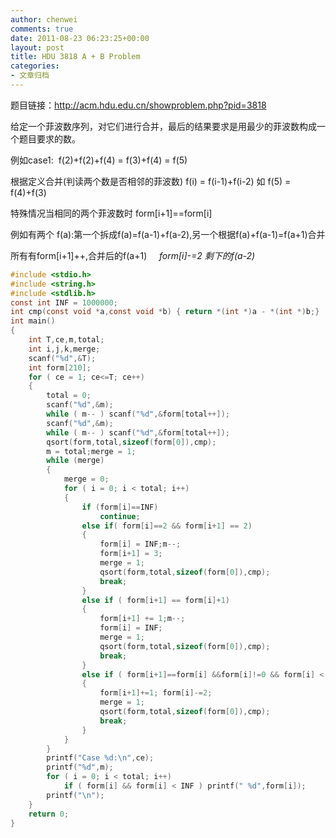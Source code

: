 ```yaml
---
author: chenwei
comments: true
date: 2011-08-23 06:23:25+00:00
layout: post
title: HDU 3818 A + B Problem
categories:
- 文章归档
---
```


题目链接：http://acm.hdu.edu.cn/showproblem.php?pid=3818

给定一个菲波数序列，对它们进行合并，最后的结果要求是用最少的菲波数构成一个题目要求的数。

例如case1: 
f(2)+f(2)+f(4) = f(3)+f(4) = f(5)

根据定义合并(判读两个数是否相邻的菲波数)
f(i) = f(i-1)+f(i-2) 如 f(5) = f(4)+f(3)

特殊情况当相同的两个菲波数时 form[i+1]==form[i]

例如有两个 f(a):第一个拆成f(a)=f(a-1)+f(a-2),另一个根据f(a)+f(a-1)=f(a+1)合并

所有有form[i+1]++,合并后的f(a+1)     _form[i]-=2 剩下的f(a-2)_

```c
#include <stdio.h>
#include <string.h>
#include <stdlib.h>
const int INF = 1000000;
int cmp(const void *a,const void *b) { return *(int *)a - *(int *)b;}
int main()
{
    int T,ce,m,total;
    int i,j,k,merge;
    scanf("%d",&T);
    int form[210];
    for ( ce = 1; ce<=T; ce++)
    {
        total = 0;
        scanf("%d",&m);
        while ( m-- ) scanf("%d",&form[total++]);
        scanf("%d",&m);
        while ( m-- ) scanf("%d",&form[total++]);
        qsort(form,total,sizeof(form[0]),cmp);
        m = total;merge = 1;
        while (merge)
        {
            merge = 0;
            for ( i = 0; i < total; i++)
            {
                if (form[i]==INF)
                    continue;
                else if( form[i]==2 && form[i+1] == 2)
                {
                    form[i] = INF;m--;
                    form[i+1] = 3;
                    merge = 1;
                    qsort(form,total,sizeof(form[0]),cmp);
                    break;
                }
                else if ( form[i+1] == form[i]+1)
                {
                    form[i+1] += 1;m--;
                    form[i] = INF;
                    merge = 1;
                    qsort(form,total,sizeof(form[0]),cmp);
                    break;
                }
                else if ( form[i+1]==form[i] &&form[i]!=0 && form[i] < INF)
                {
                    form[i+1]+=1; form[i]-=2;
                    merge = 1;
                    qsort(form,total,sizeof(form[0]),cmp);
                    break;
                }
            }
        }
        printf("Case %d:\n",ce);
        printf("%d",m);
        for ( i = 0; i < total; i++)
            if ( form[i] && form[i] < INF ) printf(" %d",form[i]);
        printf("\n");
    }
    return 0;
}
```








 
